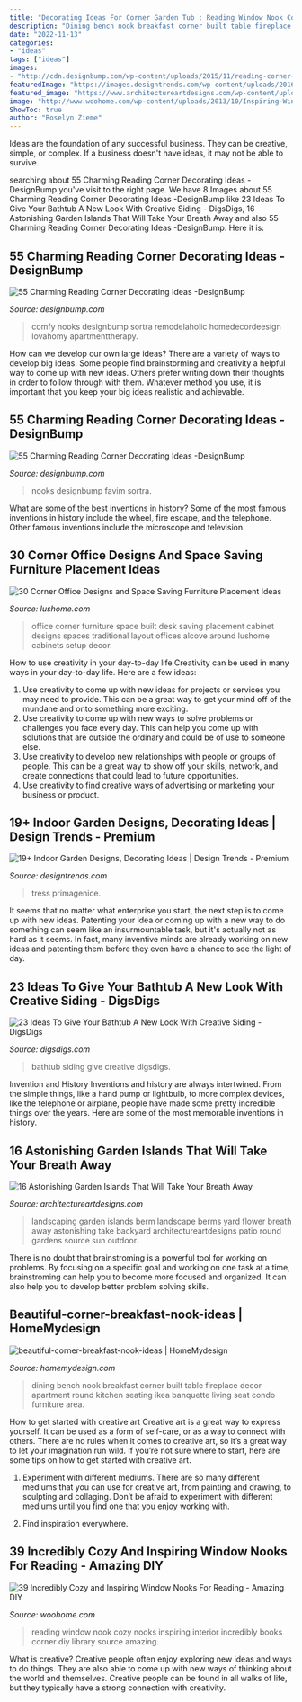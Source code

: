 ```yaml
---
title: "Decorating Ideas For Corner Garden Tub : Reading Window Nook Cozy Nooks Inspiring Interior Incredibly Books Corner Diy Library Source Amazing"
description: "Dining bench nook breakfast corner built table fireplace decor apartment round kitchen seating ikea banquette living seat condo furniture area"
date: "2022-11-13"
categories:
- "ideas"
tags: ["ideas"]
images:
- "http://cdn.designbump.com/wp-content/uploads/2015/11/reading-corner-nook49.jpg"
featuredImage: "https://images.designtrends.com/wp-content/uploads/2016/01/26114716/Indoor-Garden-With-Large-Tress.jpg"
featured_image: "https://www.architectureartdesigns.com/wp-content/uploads/2016/05/15-74-630x420.jpg"
image: "http://www.woohome.com/wp-content/uploads/2013/10/Inspiring-Window-Reading-Nook-8.jpg"
ShowToc: true
author: "Roselyn Zieme"
---
```



Ideas are the foundation of any successful business. They can be creative, simple, or complex. If a business doesn't have ideas, it may not be able to survive.

	

		
searching about 55 Charming Reading Corner Decorating Ideas -DesignBump you've visit to the right page. We have 8 Images about 55 Charming Reading Corner Decorating Ideas -DesignBump like 23 Ideas To Give Your Bathtub A New Look With Creative Siding - DigsDigs, 16 Astonishing Garden Islands That Will Take Your Breath Away and also 55 Charming Reading Corner Decorating Ideas -DesignBump. Here it is:
		
    
## 55 Charming Reading Corner Decorating Ideas -DesignBump

<img loading=lazy src="http://cdn.designbump.com/wp-content/uploads/2015/11/reading-corner-nook49.jpg" onerror="this.onerror=null;this.src='https://tse2.mm.bing.net/th?id=OIP.o9E2bFVJzG_Gqxi0ooqvhAHaJ4&amp;pid=15.1';" alt="55 Charming Reading Corner Decorating Ideas -DesignBump">

_Source: designbump.com_

>comfy nooks designbump sortra remodelaholic homedecordeesign lovahomy apartmenttherapy. 

	

How can we develop our own large ideas?
There are a variety of ways to develop big ideas. Some people find brainstorming and creativity a helpful way to come up with new ideas. Others prefer writing down their thoughts in order to follow through with them. Whatever method you use, it is important that you keep your big ideas realistic and achievable.

    
## 55 Charming Reading Corner Decorating Ideas -DesignBump

<img loading=lazy src="http://cdn.designbump.com/wp-content/uploads/2015/11/reading-corner-nook08.jpg" onerror="this.onerror=null;this.src='https://tse2.mm.bing.net/th?id=OIP.Pt200OS5GDaQzj09eI_-DQHaLH&amp;pid=15.1';" alt="55 Charming Reading Corner Decorating Ideas -DesignBump">

_Source: designbump.com_

>nooks designbump favim sortra. 

	

What are some of the best inventions in history?
Some of the most famous inventions in history include the wheel, fire escape, and the telephone. Other famous inventions include the microscope and television.

    
## 30 Corner Office Designs And Space Saving Furniture Placement Ideas

<img loading=lazy src="https://www.lushome.com/wp-content/uploads/2013/10/corner-home-office-designs-furniture-placement-19.jpg" onerror="this.onerror=null;this.src='https://tse1.mm.bing.net/th?id=OIP.j4A1i08gddIxFg8tQNo6CgAAAA&amp;pid=15.1';" alt="30 Corner Office Designs and Space Saving Furniture Placement Ideas">

_Source: lushome.com_

>office corner furniture space built desk saving placement cabinet designs spaces traditional layout offices alcove around lushome cabinets setup decor. 

	

How to use creativity in your day-to-day life
Creativity can be used in many ways in your day-to-day life. Here are a few ideas: 
1. Use creativity to come up with new ideas for projects or services you may need to provide. This can be a great way to get your mind off of the mundane and onto something more exciting. 
2. Use creativity to come up with new ways to solve problems or challenges you face every day. This can help you come up with solutions that are outside the ordinary and could be of use to someone else. 
3. Use creativity to develop new relationships with people or groups of people. This can be a great way to show off your skills, network, and create connections that could lead to future opportunities. 
4. Use creativity to find creative ways of advertising or marketing your business or product.

    
## 19+ Indoor Garden Designs, Decorating Ideas | Design Trends - Premium

<img loading=lazy src="https://images.designtrends.com/wp-content/uploads/2016/01/26114716/Indoor-Garden-With-Large-Tress.jpg" onerror="this.onerror=null;this.src='https://tse3.mm.bing.net/th?id=OIP.lgqOVtlxxZ_0ImW4fnUKSAHaFj&amp;pid=15.1';" alt="19+ Indoor Garden Designs, Decorating Ideas | Design Trends - Premium">

_Source: designtrends.com_

>tress primagenice. 

	

It seems that no matter what enterprise you start, the next step is to come up with new ideas. Patenting your idea or coming up with a new way to do something can seem like an insurmountable task, but it's actually not as hard as it seems. In fact, many inventive minds are already working on new ideas and patenting them before they even have a chance to see the light of day.

    
## 23 Ideas To Give Your Bathtub A New Look With Creative Siding - DigsDigs

<img loading=lazy src="https://www.digsdigs.com/photos/ideas-to-give-your-bathtub-a-new-look-with-creative-siding-14.jpg" onerror="this.onerror=null;this.src='https://tse3.mm.bing.net/th?id=OIP.3KKpG5FEx0vUagyZ9XZ-xgHaJ3&amp;pid=15.1';" alt="23 Ideas To Give Your Bathtub A New Look With Creative Siding - DigsDigs">

_Source: digsdigs.com_

>bathtub siding give creative digsdigs. 

	

Invention and History
Inventions and history are always intertwined. From the simple things, like a hand pump or lightbulb, to more complex devices, like the telephone or airplane, people have made some pretty incredible things over the years. Here are some of the most memorable inventions in history.

    
## 16 Astonishing Garden Islands That Will Take Your Breath Away

<img loading=lazy src="https://www.architectureartdesigns.com/wp-content/uploads/2016/05/15-74-630x420.jpg" onerror="this.onerror=null;this.src='https://tse1.mm.bing.net/th?id=OIP.Z7aFFKSDI8TUY5hvDIIB6wHaE8&amp;pid=15.1';" alt="16 Astonishing Garden Islands That Will Take Your Breath Away">

_Source: architectureartdesigns.com_

>landscaping garden islands berm landscape berms yard flower breath away astonishing take backyard architectureartdesigns patio round gardens source sun outdoor. 

	

There is no doubt that brainstroming is a powerful tool for working on problems. By focusing on a specific goal and working on one task at a time, brainstroming can help you to become more focused and organized. It can also help you to develop better problem solving skills.

    
## Beautiful-corner-breakfast-nook-ideas | HomeMydesign

<img loading=lazy src="https://homemydesign.com/wp-content/uploads/2018/04/beautiful-corner-breakfast-nook-ideas.jpg" onerror="this.onerror=null;this.src='https://tse4.mm.bing.net/th?id=OIP.BmyMDn8v9ekQMOekjVt4DwHaLH&amp;pid=15.1';" alt="beautiful-corner-breakfast-nook-ideas | HomeMydesign">

_Source: homemydesign.com_

>dining bench nook breakfast corner built table fireplace decor apartment round kitchen seating ikea banquette living seat condo furniture area. 

	

How to get started with creative art
Creative art is a great way to express yourself. It can be used as a form of self-care, or as a way to connect with others. There are no rules when it comes to creative art, so it’s a great way to let your imagination run wild. If you’re not sure where to start, here are some tips on how to get started with creative art.
1. Experiment with different mediums. There are so many different mediums that you can use for creative art, from painting and drawing, to sculpting and collaging. Don’t be afraid to experiment with different mediums until you find one that you enjoy working with.

2. Find inspiration everywhere.

    
## 39 Incredibly Cozy And Inspiring Window Nooks For Reading - Amazing DIY

<img loading=lazy src="http://www.woohome.com/wp-content/uploads/2013/10/Inspiring-Window-Reading-Nook-8.jpg" onerror="this.onerror=null;this.src='https://tse1.mm.bing.net/th?id=OIP.Nfv4Kq5j0WCg7ihmVQDJzgHaJ5&amp;pid=15.1';" alt="39 Incredibly Cozy and Inspiring Window Nooks For Reading - Amazing DIY">

_Source: woohome.com_

>reading window nook cozy nooks inspiring interior incredibly books corner diy library source amazing. 

	

What is creative?
Creative people often enjoy exploring new ideas and ways to do things. They are also able to come up with new ways of thinking about the world and themselves. Creative people can be found in all walks of life, but they typically have a strong connection with creativity.

